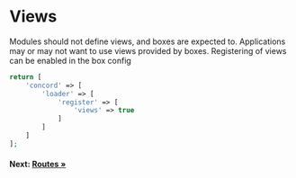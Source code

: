 # Views

Modules should not define views, and boxes are expected to.
Applications may or may not want to use views provided by boxes.
Registering of views can be enabled in the box config

```php
return [
    'concord' => [
        'loader' => [
            'register' => [
                'views' => true
            ]
        ]
    ]
];
```

#### Next: [Routes &raquo;](routes.md)